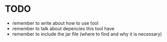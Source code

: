 # TODO

+ remember to write about how to use tool
+ remember to talk about depencies this tool have
+ remember to include the jar file (where to find and why it is necessary)

